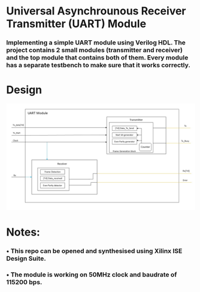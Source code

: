 # Universal Asynchrounous Receiver Transmitter (UART) Module
### Implementing a simple UART module using Verilog HDL. The project contains 2 small modules (transmitter and receiver) and the top module that contains both of them. Every module has a separate testbench to make sure that it works correctly.


# Design

![UART-Module-Design](UART-Module-Design.jpg)

# Notes: 
### • This repo can be opened and synthesised using Xilinx ISE Design Suite.
### • The module is working on 50MHz clock and baudrate of 115200 bps.
